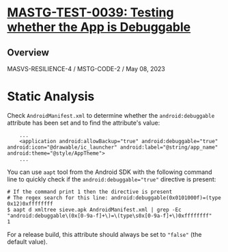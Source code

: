 # [MASTG-TEST-0039: Testing whether the App is Debuggable](https://mas.owasp.org/MASTG/tests/android/MASVS-RESILIENCE/MASTG-TEST-0039)
## Overview
MASVS-RESILIENCE-4 / MSTG-CODE-2 / May 08, 2023
# Static Analysis
Check `AndroidManifest.xml` to determine whether the `android:debuggable` attribute has been set and to find the attribute's value:

```
    ...
    <application android:allowBackup="true" android:debuggable="true" android:icon="@drawable/ic_launcher" android:label="@string/app_name" android:theme="@style/AppTheme">
    ...
```

You can use `aapt` tool from the Android SDK with the following command line to quickly check if the `android:debuggable="true"` directive is present:

```
# If the command print 1 then the directive is present
# The regex search for this line: android:debuggable(0x0101000f)=(type 0x12)0xffffffff
$ aapt d xmltree sieve.apk AndroidManifest.xml | grep -Ec "android:debuggable\(0x[0-9a-f]+\)=\(type\s0x[0-9a-f]+\)0xffffffff"
1
```

For a release build, this attribute should always be set to `"false"` (the default value).